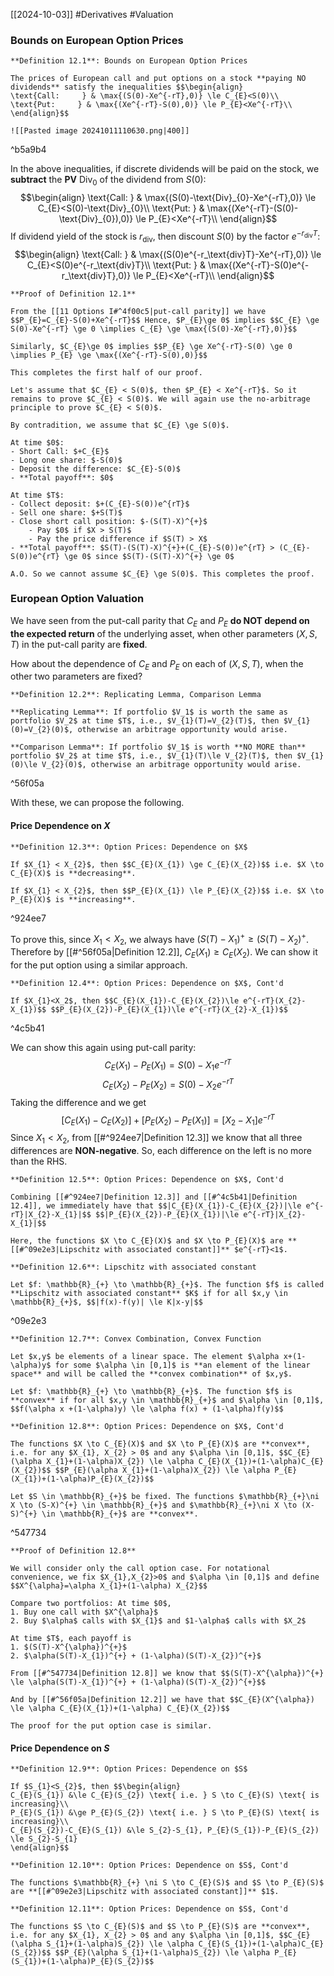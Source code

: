 [[2024-10-03]] #Derivatives #Valuation 

### Bounds on European Option Prices

```ad-important
**Definition 12.1**: Bounds on European Option Prices

The prices of European call and put options on a stock **paying NO dividends** satisfy the inequalities $$\begin{align}
\text{Call:     } & \max{(S(0)-Xe^{-rT},0)} \le C_{E}<S(0)\\
\text{Put:     } & \max{(Xe^{-rT}-S(0),0)} \le P_{E}<Xe^{-rT}\\
\end{align}$$

![[Pasted image 20241011110630.png|400]]
```

^b5a9b4

In the above inequalities, if discrete dividends will be paid on the stock, we **subtract** the **PV** $\text{Div}_{0}$ of the dividend from $S(0)$: $$\begin{align}
\text{Call:     } & \max{(S(0)-\text{Div}_{0}-Xe^{-rT},0)} \le C_{E}<S(0)-\text{Div}_{0}\\
\text{Put:     } & \max{(Xe^{-rT}-(S(0)-\text{Div}_{0}),0)} \le P_{E}<Xe^{-rT}\\
\end{align}$$
If dividend yield of the stock is $r_{\text{div}}$, then discount $S (0)$ by the factor $e^{-r_\text{div}T}$: $$\begin{align}
\text{Call:     } & \max{(S(0)e^{-r_\text{div}T}-Xe^{-rT},0)} \le C_{E}<S(0)e^{-r_\text{div}T}\\
\text{Put:     } & \max{(Xe^{-rT}-S(0)e^{-r_\text{div}T},0)} \le P_{E}<Xe^{-rT}\\
\end{align}$$
```ad-note
**Proof of Definition 12.1**

From the [[11 Options I#^4f00c5|put-call parity]] we have $$P_{E}=C_{E}-S(0)+Xe^{-rT}$$ Hence, $P_{E}\ge 0$ implies $$C_{E} \ge S(0)-Xe^{-rT} \ge 0 \implies C_{E} \ge \max{(S(0)-Xe^{-rT},0)}$$

Similarly, $C_{E}\ge 0$ implies $$P_{E} \ge Xe^{-rT}-S(0) \ge 0 \implies P_{E} \ge \max{(Xe^{-rT}-S(0),0)}$$

This completes the first half of our proof.

Let's assume that $C_{E} < S(0)$, then $P_{E} < Xe^{-rT}$. So it remains to prove $C_{E} < S(0)$. We will again use the no-arbitrage principle to prove $C_{E} < S(0)$. 

By contradition, we assume that $C_{E} \ge S(0)$.

At time $0$:
- Short Call: $+C_{E}$
- Long one share: $-S(0)$
- Deposit the difference: $C_{E}-S(0)$
- **Total payoff**: $0$

At time $T$:
- Collect deposit: $+(C_{E}-S(0))e^{rT}$
- Sell one share: $+S(T)$
- Close short call position: $-(S(T)-X)^{+}$
	- Pay $0$ if $X > S(T)$
	- Pay the price difference if $S(T) > X$
- **Total payoff**: $S(T)-(S(T)-X)^{+}+(C_{E}-S(0))e^{rT} > (C_{E}-S(0))e^{rT} \ge 0$ since $S(T)-(S(T)-X)^{+} \ge 0$

A.O. So we cannot assume $C_{E} \ge S(0)$. This completes the proof.
```

### European Option Valuation
We have seen from the put-call parity that $C_E$ and $P_E$ **do NOT depend on the expected return** of the underlying asset, when other parameters $(X, S, T)$ in the put-call parity are **fixed**.

How about the dependence of $C_E$ and $P_E$ on each of $(X, S, T)$, when the other two parameters are fixed?

```ad-important
**Definition 12.2**: Replicating Lemma, Comparison Lemma

**Replicating Lemma**: If portfolio $V_1$ is worth the same as portfolio $V_2$ at time $T$, i.e., $V_{1}(T)=V_{2}(T)$, then $V_{1}(0)=V_{2}(0)$, otherwise an arbitrage opportunity would arise.

**Comparison Lemma**: If portfolio $V_1$ is worth **NO MORE than** portfolio $V_2$ at time $T$, i.e., $V_{1}(T)\le V_{2}(T)$, then $V_{1}(0)\le V_{2}(0)$, otherwise an arbitrage opportunity would arise.
```

^56f05a

With these, we can propose the following.

#### Price Dependence on $X$

```ad-important
**Definition 12.3**: Option Prices: Dependence on $X$

If $X_{1} < X_{2}$, then $$C_{E}(X_{1}) \ge C_{E}(X_{2})$$ i.e. $X \to C_{E}(X)$ is **decreasing**.

If $X_{1} < X_{2}$, then $$P_{E}(X_{1}) \le P_{E}(X_{2})$$ i.e. $X \to P_{E}(X)$ is **increasing**.
```

^924ee7

To prove this, since $X_{1} < X_{2}$, we always have $(S (T)-X_{1})^{+} \ge (S (T)-X_{2})^{+}$. Therefore by [[#^56f05a|Definition 12.2]], $C_{E}(X_{1}) \ge C_{E}(X_{2})$. We can show it for the put option using a similar approach.

```ad-important
**Definition 12.4**: Option Prices: Dependence on $X$, Cont'd

If $X_{1}<X_2$, then $$C_{E}(X_{1})-C_{E}(X_{2})\le e^{-rT}(X_{2}-X_{1})$$ $$P_{E}(X_{2})-P_{E}(X_{1})\le e^{-rT}(X_{2}-X_{1})$$
```

^4c5b41

We can show this again using put-call parity: $$C_{E}(X_{1})-P_{E}(X_{1})=S(0)-X_{1}e^{-rT}$$$$C_{E}(X_{2})-P_{E}(X_{2})=S(0)-X_{2}e^{-rT}$$ Taking the difference and we get $$[C_{E}(X_{1})-C_{E}(X_{2})]+[P_{E}(X_{2})-P_{E}(X_{1})]=[X_{2}-X_{1}]e^{-rT}$$
Since $X_{1}<X_{2}$, from [[#^924ee7|Definition 12.3]] we know that all three differences are **NON-negative**. So, each difference on the left is no more than the RHS. 

```ad-important
**Definition 12.5**: Option Prices: Dependence on $X$, Cont'd

Combining [[#^924ee7|Definition 12.3]] and [[#^4c5b41|Definition 12.4]], we immediately have that $$|C_{E}(X_{1})-C_{E}(X_{2})|\le e^{-rT}|X_{2}-X_{1}|$$ $$|P_{E}(X_{2})-P_{E}(X_{1})|\le e^{-rT}|X_{2}-X_{1}|$$

Here, the functions $X \to C_{E}(X)$ and $X \to P_{E}(X)$ are **[[#^09e2e3|Lipschitz with associated constant]]** $e^{-rT}<1$.
```

```ad-important
**Definition 12.6**: Lipschitz with associated constant

Let $f: \mathbb{R}_{+} \to \mathbb{R}_{+}$. The function $f$ is called **Lipschitz with associated constant** $K$ if for all $x,y \in \mathbb{R}_{+}$, $$|f(x)-f(y)| \le K|x-y|$$
```

^09e2e3

```ad-important
**Definition 12.7**: Convex Combination, Convex Function

Let $x,y$ be elements of a linear space. The element $\alpha x+(1-\alpha)y$ for some $\alpha \in [0,1]$ is **an element of the linear space** and will be called the **convex combination** of $x,y$.

Let $f: \mathbb{R}_{+} \to \mathbb{R}_{+}$. The function $f$ is **convex** if for all $x,y \in \mathbb{R}_{+}$ and $\alpha \in [0,1]$, $$f(\alpha x +(1-\alpha)y) \le \alpha f(x) + (1-\alpha)f(y)$$
```

```ad-important
**Definition 12.8**: Option Prices: Dependence on $X$, Cont'd

The functions $X \to C_{E}(X)$ and $X \to P_{E}(X)$ are **convex**, i.e. for any $X_{1}, X_{2} > 0$ and any $\alpha \in [0,1]$, $$C_{E}(\alpha X_{1}+(1-\alpha)X_{2}) \le \alpha C_{E}(X_{1})+(1-\alpha)C_{E}(X_{2})$$ $$P_{E}(\alpha X_{1}+(1-\alpha)X_{2}) \le \alpha P_{E}(X_{1})+(1-\alpha)P_{E}(X_{2})$$

Let $S \in \mathbb{R}_{+}$ be fixed. The functions $\mathbb{R}_{+}\ni X \to (S-X)^{+} \in \mathbb{R}_{+}$ and $\mathbb{R}_{+}\ni X \to (X-S)^{+} \in \mathbb{R}_{+}$ are **convex**.
```

^547734

```ad-note
**Proof of Definition 12.8**

We will consider only the call option case. For notational convenience, we fix $X_{1},X_{2}>0$ and $\alpha \in [0,1]$ and define $$X^{\alpha}=\alpha X_{1}+(1-\alpha) X_{2}$$

Compare two portfolios: At time $0$,
1. Buy one call with $X^{\alpha}$
2. Buy $\alpha$ calls with $X_{1}$ and $1-\alpha$ calls with $X_2$

At time $T$, each payoff is
1. $(S(T)-X^{\alpha})^{+}$
2. $\alpha(S(T)-X_{1})^{+} + (1-\alpha)(S(T)-X_{2})^{+}$

From [[#^547734|Definition 12.8]] we know that $$(S(T)-X^{\alpha})^{+} \le \alpha(S(T)-X_{1})^{+} + (1-\alpha)(S(T)-X_{2})^{+}$$

And by [[#^56f05a|Definition 12.2]] we have that $$C_{E}(X^{\alpha}) \le \alpha C_{E}(X_{1})+(1-\alpha) C_{E}(X_{2})$$

The proof for the put option case is similar.
```

#### Price Dependence on $S$

```ad-important
**Definition 12.9**: Option Prices: Dependence on $S$

If $S_{1}<S_{2}$, then $$\begin{align}
C_{E}(S_{1}) &\le C_{E}(S_{2}) \text{ i.e. } S \to C_{E}(S) \text{ is increasing}\\
P_{E}(S_{1}) &\ge P_{E}(S_{2}) \text{ i.e. } S \to P_{E}(S) \text{ is increasing}\\
C_{E}(S_{2})-C_{E}(S_{1}) &\le S_{2}-S_{1}, P_{E}(S_{1})-P_{E}(S_{2}) \le S_{2}-S_{1}
\end{align}$$
```

```ad-important
**Definition 12.10**: Option Prices: Dependence on $S$, Cont'd

The functions $\mathbb{R}_{+} \ni S \to C_{E}(S)$ and $S \to P_{E}(S)$ are **[[#^09e2e3|Lipschitz with associated constant]]** $1$.
```

```ad-important
**Definition 12.11**: Option Prices: Dependence on $S$, Cont'd

The functions $S \to C_{E}(S)$ and $S \to P_{E}(S)$ are **convex**, i.e. for any $X_{1}, X_{2} > 0$ and any $\alpha \in [0,1]$, $$C_{E}(\alpha S_{1}+(1-\alpha)S_{2}) \le \alpha C_{E}(S_{1})+(1-\alpha)C_{E}(S_{2})$$ $$P_{E}(\alpha S_{1}+(1-\alpha)S_{2}) \le \alpha P_{E}(S_{1})+(1-\alpha)P_{E}(S_{2})$$
```
